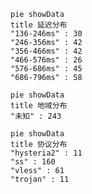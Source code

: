 
```mermaid
pie showData
title 延迟分布
"136-246ms" : 30
"246-356ms" : 42
"356-466ms" : 42
"466-576ms" : 26
"576-686ms" : 45
"686-796ms" : 58
```
```mermaid
pie showData
title 地域分布
"未知" : 243
```
```mermaid
pie showData
title 协议分布
"hysteria2" : 11
"ss" : 160
"vless" : 61
"trojan" : 11
```